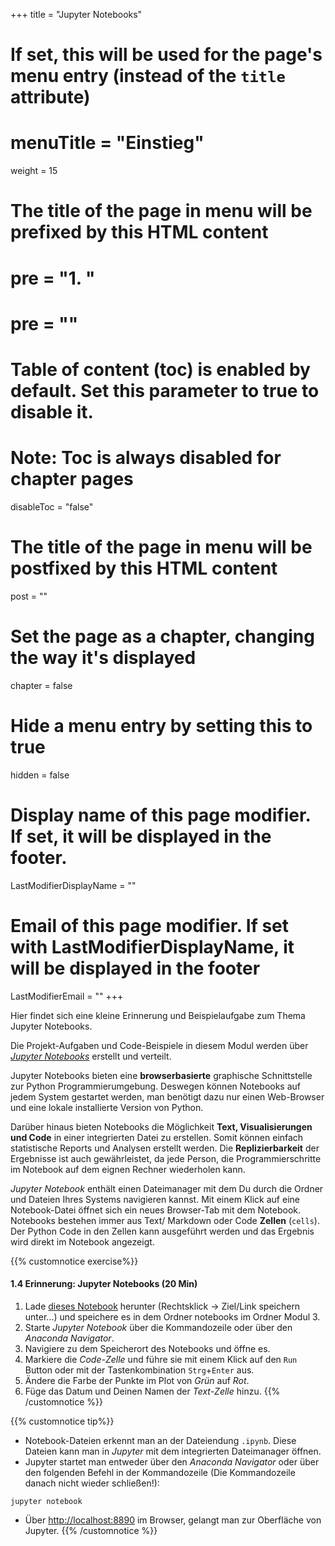 +++
title = "Jupyter Notebooks"
# If set, this will be used for the page's menu entry (instead of the `title` attribute)
# menuTitle = "Einstieg"
weight = 15
# The title of the page in menu will be prefixed by this HTML content
# pre = "<b>1. </b>"
# pre = "<i class='fab fa-github'></i>"
# Table of content (toc) is enabled by default. Set this parameter to true to disable it.
# Note: Toc is always disabled for chapter pages
disableToc = "false"
# The title of the page in menu will be postfixed by this HTML content
post = ""
# Set the page as a chapter, changing the way it's displayed
chapter = false
# Hide a menu entry by setting this to true
hidden = false
# Display name of this page modifier. If set, it will be displayed in the footer.
LastModifierDisplayName = ""
# Email of this page modifier. If set with LastModifierDisplayName, it will be displayed in the footer
LastModifierEmail = ""
+++

Hier findet sich eine kleine Erinnerung und Beispielaufgabe zum Thema Jupyter Notebooks.

Die Projekt-Aufgaben und Code-Beispiele in diesem Modul werden über [*Jupyter Notebooks*](https://jupyter.org/) erstellt und verteilt.

Jupyter Notebooks bieten eine **browserbasierte** graphische Schnittstelle zur Python Programmierumgebung. Deswegen können Notebooks auf jedem System gestartet werden, man benötigt dazu nur einen Web-Browser und eine lokale installierte Version von Python.

Darüber hinaus bieten Notebooks die Möglichkeit **Text, Visualisierungen und Code** in einer integrierten Datei zu erstellen. Somit können einfach statistische Reports und Analysen erstellt werden. Die **Replizierbarkeit** der Ergebnisse ist auch gewährleistet, da jede Person, die Programmierschritte im Notebook auf dem eignen Rechner wiederholen kann. 

*Jupyter Notebook* enthält einen Dateimanager mit dem Du durch die Ordner und Dateien Ihres Systems navigieren kannst. Mit einem Klick auf eine Notebook-Datei öffnet sich ein neues Browser-Tab mit dem Notebook. Notebooks bestehen immer aus Text/ Markdown oder Code **Zellen** (`cells`). Der Python Code in den Zellen kann ausgeführt werden und das Ergebnis wird direkt im Notebook angezeigt.

{{% customnotice exercise%}}

#### 1.4 Erinnerung: Jupyter Notebooks (20 Min)

1. Lade [dieses Notebook](../notebooks.files/example_jupyter.ipynb) herunter (Rechtsklick -> Ziel/Link speichern unter...) und speichere es in dem Ordner notebooks im Ordner Modul 3.
2. Starte *Jupyter Notebook* über die Kommandozeile oder über den *Anaconda Navigator*.
3. Navigiere zu dem Speicherort des Notebooks und öffne es.
4. Markiere die *Code-Zelle* und führe sie mit einem Klick auf den `Run` Button oder mit der Tastenkombination `Strg`+`Enter` aus.
5. Ändere die Farbe der Punkte im Plot von *Grün* auf *Rot*.
6. Füge das Datum und Deinen Namen der *Text-Zelle* hinzu.
{{% /customnotice %}}


{{% customnotice tip%}}

- Notebook-Dateien erkennt man an der Dateiendung `.ipynb`. Diese Dateien kann man in *Jupyter* mit dem integrierten Dateimanager öffnen.
- Jupyter startet man entweder über den *Anaconda Navigator* oder über den folgenden Befehl in der Kommandozeile (Die Kommandozeile danach nicht wieder schließen!):
```shell
jupyter notebook
```
- Über [http://localhost:8890](http://localhost:8890/tree) im Browser, gelangt man zur Oberfläche von Jupyter.
{{% /customnotice %}}

